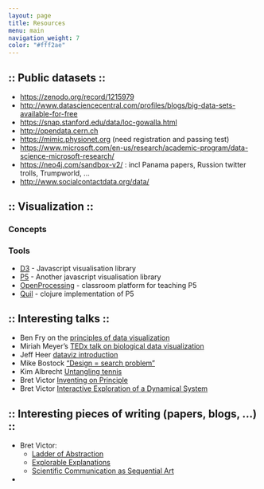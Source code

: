 ```yaml
---
layout: page
title: Resources
menu: main
navigation_weight: 7
color: "#fff2ae"
---
```

## :: Public datasets ::

* https://zenodo.org/record/1215979
* http://www.datasciencecentral.com/profiles/blogs/big-data-sets-available-for-free
* https://snap.stanford.edu/data/loc-gowalla.html
* http://opendata.cern.ch
* https://mimic.physionet.org (need registration and passing test)
* https://www.microsoft.com/en-us/research/academic-program/data-science-microsoft-research/
* https://neo4j.com/sandbox-v2/ : incl Panama papers, Russion twitter trolls, Trumpworld, ...
* http://www.socialcontactdata.org/data/

## :: Visualization ::


### Concepts


### Tools

* [D3](d3js.org) - Javascript visualisation library
* [P5](p5js.org) - Another javascript visualisation library
* [OpenProcessing](openprocessing.org) - classroom platform for teaching P5
* [Quil](quil.info) - clojure implementation of P5

## :: Interesting talks ::

* Ben Fry on the [principles of data visualization](vizbi.org/Videos/11551146)
* Miriah Meyer’s [TEDx talk on biological data visualization](www.youtube.com…Cf8MA&gl=BE)
* Jeff Heer [dataviz introduction](www.youtube.com/watch?v=vc1bq0qIKoA)
* Mike Bostock [“Design = search problem”](www.youtube.com/watch?v=fThhbt23SGM)
* Kim Albrecht [Untangling tennis](www.youtube.com/watch?v=Ufjm_LD_d0o)
* Bret Victor [Inventing on Principle](vimeo.com/36579366)
* Bret Victor [Interactive Exploration of a Dynamical System](worrydream.com/InteractiveExplorationOfADynamicalSystem/)

## :: Interesting pieces of writing (papers, blogs, ...) ::

* Bret Victor:
  * [Ladder of Abstraction](worrydream.com/LadderOfAbstraction/)
  * [Explorable Explanations](worrydream.com/ExplorableExplanations/)
  * [Scientific Communication as Sequential Art](worrydream.com/ScientificCommunicationAsSequentialArt/)
*
